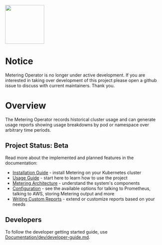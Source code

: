 <img src="Documentation/operator_logo_metering_color.svg" height="125px"></img>

# Notice
Metering Operator is no longer under active development. If you are interested in taking over development of this project 
please open a github issue to discuss with current maintainers. Thank you.

# Overview

The Metering Operator records historical cluster usage and can generate usage reports showing usage breakdowns by pod or namespace over arbitrary time periods.

## Project Status: Beta

Read more about the implemented and planned features in the documentation:

- [Installation Guide](Documentation/install-metering.md) - install Metering on your Kubernetes cluster
- [Usage Guide](Documentation/using-metering.md) - start here to learn how to use the project
- [Metering Architecture](Documentation/metering-architecture.md) - understand the system's components
- [Configuration](Documentation/metering-config.md) - see the available options for talking to Prometheus, talking to AWS, storing Metering output and more
- [Writing Custom Reports](Documentation/writing-custom-queries.md) - extend or customize reports based on your needs

## Developers

To follow the developer getting started guide, use [Documentation/dev/developer-guide.md](Documentation/dev/developer-guide.md).
